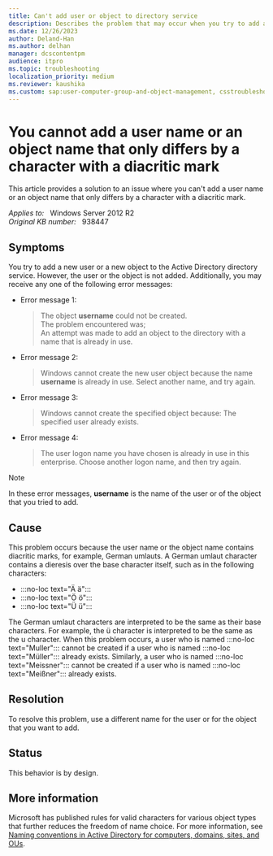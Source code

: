 ```yaml
---
title: Can't add user or object to directory service
description: Describes the problem that may occur when you try to add a user or an object to Active Directory. If the user name or the object name contains certain special German characters, you may receive an error message. A resolution is provided.
ms.date: 12/26/2023
author: Deland-Han
ms.author: delhan
manager: dcscontentpm
audience: itpro
ms.topic: troubleshooting
localization_priority: medium
ms.reviewer: kaushika
ms.custom: sap:user-computer-group-and-object-management, csstroubleshoot
---
```

# You cannot add a user name or an object name that only differs by a character with a diacritic mark

This article provides a solution to an issue where you can't add a user name or an object name that only differs by a character with a diacritic mark.

_Applies to:_ &nbsp; Windows Server 2012 R2  
_Original KB number:_ &nbsp; 938447

## Symptoms

You try to add a new user or a new object to the Active Directory directory service. However, the user or the object is not added. Additionally, you may receive any one of the following error messages:

- Error message 1:

    > The object **username** could not be created.  
    The problem encountered was;  
    An attempt was made to add an object to the directory with a name that is already in use.

- Error message 2:

    > Windows cannot create the new user object because the name **username** is already in use. Select another name, and try again.

- Error message 3:
    > Windows cannot create the specified object because: The specified user already exists.

- Error message 4:

    > The user logon name you have chosen is already in use in this enterprise. Choose another logon name, and then try again.

> [!NOTE]
> In these error messages, **username** is the name of the user or of the object that you tried to add.

## Cause

This problem occurs because the user name or the object name contains diacritic marks, for example, German umlauts. A German umlaut character contains a dieresis over the base character itself, such as in the following characters:

- :::no-loc text="Ä ä":::
- :::no-loc text="Ö ö":::
- :::no-loc text="Ü ü":::

The German umlaut characters are interpreted to be the same as their base characters. For example, the ü character is interpreted to be the same as the u character. When this problem occurs, a user who is named :::no-loc text="Muller"::: cannot be created if a user who is named :::no-loc text="Müller"::: already exists. Similarly, a user who is named :::no-loc text="Meissner"::: cannot be created if a user who is named :::no-loc text="Meißner"::: already exists.

## Resolution

To resolve this problem, use a different name for the user or for the object that you want to add.

## Status

This behavior is by design.

## More information

Microsoft has published rules for valid characters for various object types that further reduces the freedom of name choice. For more information, see [Naming conventions in Active Directory for computers, domains, sites, and OUs](naming-conventions-for-computer-domain-site-ou.md).
